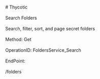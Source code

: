 <br>#     Thycotic</br>
<br>Search Folders</br>
<br>Search, filter, sort, and page secret folders</br>
<br>Method: Get</br>
<br>OperationID: FoldersService_Search</br>
<br>EndPoint:</br>
<br>/folders</br>

